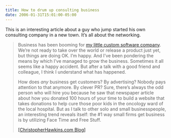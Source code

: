```yaml
---
title: How to drum up consulting business
date: 2006-01-31T15:01:00-05:00
---
```

This is an interesting article about a guy who jump started his own consulting company in a new town. It&#8217;s all about the networking. 

> Business has been booming for [my little custom software company](http://www.cogeian.com/ "Cogeian Systems"). We&#8217;re not ready to take over the world or release a product just yet, but things are doing OK. I&#8217;m happy. And I&#8217;ve been pondering the means by which I&#8217;ve managed to grow the business. Sometimes it all seems like a happy accident. But after a talk with a good friend and colleague, I think I understand what has happened.
> 
> How does _any_ business get customers? By advertising? Nobody pays attention to that anymore. By clever PR? Sure, there&#8217;s always the odd person who will hire you because he saw that newspaper article about how you donated 100 hours of your time to build a website that takes donations to help cure those poor kids in the oncology ward of the local hospital. But as I talk to other solo and small businesspeople, an interesting trend reveals itself: the #1 way small firms get business is by utilizing Face Time and Free Stuff.
> 
> [[ChristopherHawkins.com Blog]](http://www.christopherhawkins.com/01-31-2006.htm#100 "Face Time and Free Stuff")

